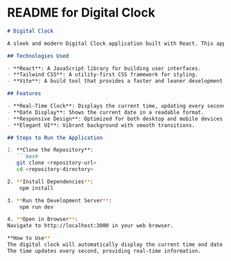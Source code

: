 # README for Digital Clock

```markdown
# Digital Clock

A sleek and modern Digital Clock application built with React. This app displays the current time in `hh:mm:ss` format and the date below it.

## Technologies Used

- **React**: A JavaScript library for building user interfaces.
- **Tailwind CSS**: A utility-first CSS framework for styling.
- **Vite**: A build tool that provides a faster and leaner development experience.

## Features

- **Real-Time Clock**: Displays the current time, updating every second.
- **Date Display**: Shows the current date in a readable format.
- **Responsive Design**: Optimized for both desktop and mobile devices.
- **Elegant UI**: Vibrant background with smooth transitions.

## Steps to Run the Application

1. **Clone the Repository**:
   ```bash
   git clone <repository-url>
   cd <repository-directory>

2. **Install Dependencies**:
    npm install

3. **Run the Development Server**:
    npm run dev

4. **Open in Browser**: 
Navigate to http://localhost:3000 in your web browser.

**How to Use**
The digital clock will automatically display the current time and date upon loading.
The time updates every second, providing real-time information.